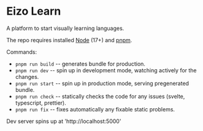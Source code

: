 # Eizo Learn

A platform to start visually learning languages.

The repo requires installed [Node](https://nodejs.org/en/) (17+) and [pnpm](https://pnpm.io/installation/).

Commands:

-   `pnpm run build` -- generates bundle for production.
-   `pnpm run dev` -- spin up in development mode, watching actively for the changes.
-   `pnpm run start` -- spin up in production mode, serving pregenerated bundle.
-   `pnpm run check` -- statically checks the code for any issues (svelte, typescript, prettier).
-   `pnpm run fix` -- fixes automatically any fixable static problems.

Dev server spins up at 'http://localhost:5000'
